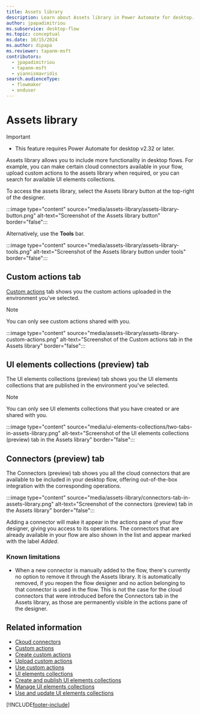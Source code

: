 ```yaml
---
title: Assets library 
description: Learn about Assets library in Power Automate for desktop.
author: jpapadimitriou
ms.subservice: desktop-flow
ms.topic: conceptual
ms.date: 10/15/2024
ms.author: dipapa
ms.reviewer: tapanm-msft
contributors:
  - jpapadimitriou
  - tapanm-msft
  - yiannismavridis
search.audienceType: 
  - flowmaker
  - enduser
---
```


# Assets library

> [!IMPORTANT]
> - This feature requires Power Automate for desktop v2.32 or later.

Assets library allows you to include more functionality in desktop flows. For example, you can make certain cloud connectors available in your flow, upload custom actions to the assets library when required, or you can search for available UI elements collections.

To access the assets library, select the Assets library button at the top-right of the designer.

:::image type="content" source="media/assets-library/assets-library-button.png" alt-text="Screenshot of the Assets library button" border="false":::

Alternatively, use the **Tools** bar.

:::image type="content" source="media/assets-library/assets-library-tools.png" alt-text="Screenshot of the Assets library button under tools" border="false":::

## Custom actions tab

[Custom actions](custom-actions.md) tab shows you the custom actions uploaded in the environment you've selected.

> [!NOTE]
> You can only see custom actions shared with you.

:::image type="content" source="media/assets-library/assets-library-custom-actions.png" alt-text="Screenshot of the Custom actions tab in the Assets library" border="false":::

## UI elements collections (preview) tab

The UI elements collections (preview) tab shows you the UI elements collections that are published in the environment you've selected.

> [!NOTE]
> You can only see UI elements collections that you have created or are shared with you.

:::image type="content" source="media/ui-elements-collections/two-tabs-in-assets-library.png" alt-text="Screenshot of the UI elements collections (preview) tab in the Assets library" border="false":::

## Connectors (preview) tab

The Connectors (preview) tab shows you all the cloud connectors that are available to be included in your desktop flow, offering out-of-the-box integration with the corresponding operations.

:::image type="content" source="media/assets-library/connectors-tab-in-assets-library.png" alt-text="Screenshot of the connectors (preview) tab in the Assets library" border="false":::

Adding a connector will make it appear in the actions pane of your flow designer, giving you access to its operations. The connectors that are already available in your flow are also shown in the list and appear marked with the label *Added*.

### Known limitations

* When a new connector is manually added to the flow, there's currently no option to remove it through the Assets library. It is automatically removed, if you reopen the flow designer and no action belonging to that connector is used in the flow. This is not the case for the cloud connectors that were introduced before the Connectors tab in the Assets library, as those are permanently visible in the actions pane of the designer.

## Related information

- [Ckoud connectors](actions-reference/cloudconnectors.md)
- [Custom actions](custom-actions.md)
- [Create custom actions](create-custom-actions.md)
- [Upload custom actions](upload-custom-actions.md)
- [Use custom actions](use-custom-actions.md)
- [UI elements collections](ui-elements-collections.md)
- [Create and publish UI elements collections](create-ui-elements-collections.md)
- [Manage UI elements collections](manage-ui-elements-collections.md)
- [Use and update UI elements collections](use-update-ui-elements-collections.md)

[!INCLUDE[footer-include](../includes/footer-banner.md)]
